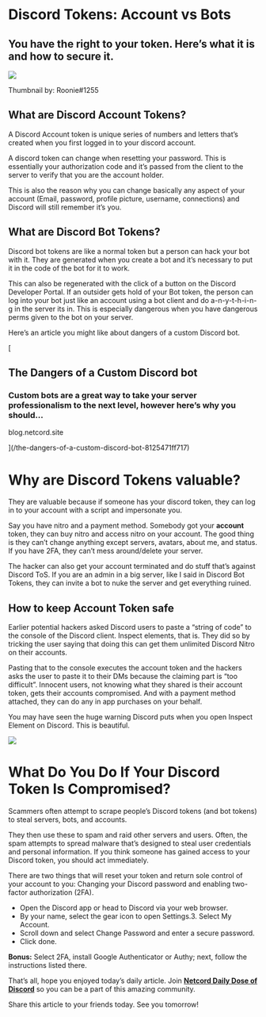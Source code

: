 Discord Tokens: Account vs Bots
===============================

You have the right to your token. Here’s what it is and how to secure it.
-------------------------------------------------------------------------

![](https://miro.medium.com/max/1400/1*TSzQGUYVEpTRDLnFPGZdWg.png)

Thumbnail by: Roonie#1255

What are Discord Account Tokens?
--------------------------------

A Discord Account token is unique series of numbers and letters that’s created when you first logged in to your discord account.

A discord token can change when resetting your password. This is essentially your authorization code and it’s passed from the client to the server to verify that you are the account holder.

This is also the reason why you can change basically any aspect of your account (Email, password, profile picture, username, connections) and Discord will still remember it’s you.

What are Discord Bot Tokens?
----------------------------

Discord bot tokens are like a normal token but a person can hack your bot with it. They are generated when you create a bot and it’s necessary to put it in the code of the bot for it to work.

This can also be regenerated with the click of a button on the Discord Developer Portal. If an outsider gets hold of your Bot token, the person can log into your bot just like an account using a bot client and do a-n-y-t-h-i-n-g in the server its in. This is especially dangerous when you have dangerous perms given to the bot on your server.

Here’s an article you might like about dangers of a custom Discord bot.

[

The Dangers of a Custom Discord bot
-----------------------------------

### Custom bots are a great way to take your server professionalism to the next level, however here’s why you should…

blog.netcord.site



](/the-dangers-of-a-custom-discord-bot-8125471ff717)

Why are Discord Tokens valuable?
================================

They are valuable because if someone has your discord token, they can log in to your account with a script and impersonate you.

Say you have nitro and a payment method. Somebody got your **account** token, they can buy nitro and access nitro on your account. The good thing is they can’t change anything except servers, avatars, about me, and status. If you have 2FA, they can’t mess around/delete your server.

The hacker can also get your account terminated and do stuff that’s against Discord ToS. If you are an admin in a big server, like I said in Discord Bot Tokens, they can invite a bot to nuke the server and get everything ruined.

How to keep Account Token safe
------------------------------

Earlier potential hackers asked Discord users to paste a “string of code” to the console of the Discord client. Inspect elements, that is. They did so by tricking the user saying that doing this can get them unlimited Discord Nitro on their accounts.

Pasting that to the console executes the account token and the hackers asks the user to paste it to their DMs because the claiming part is “too difficult”. Innocent users, not knowing what they shared is their account token, gets their accounts compromised. And with a payment method attached, they can do any in app purchases on your behalf.

You may have seen the huge warning Discord puts when you open Inspect Element on Discord. This is beautiful.

![](https://miro.medium.com/max/960/1*plhuGxJiaG-xllMpLXhvYQ.png)

What Do You Do If Your Discord Token Is Compromised?
====================================================

Scammers often attempt to scrape people’s Discord tokens (and bot tokens) to steal servers, bots, and accounts.

They then use these to spam and raid other servers and users. Often, the spam attempts to spread malware that’s designed to steal user credentials and personal information. If you think someone has gained access to your Discord token, you should act immediately.

There are two things that will reset your token and return sole control of your account to you: Changing your Discord password and enabling two-factor authorization (2FA).

*   Open the Discord app or head to Discord via your web browser.
*   By your name, select the gear icon to open Settings.3. Select My Account.
*   Scroll down and select Change Password and enter a secure password.
*   Click done.

**Bonus:** Select 2FA, install Google Authenticator or Authy; next, follow the instructions listed there.

That’s all, hope you enjoyed today’s daily article. Join [**Netcord Daily Dose of Discord**](https://discord.gg/JjfYGRJ2NN) so you can be a part of this amazing community.

Share this article to your friends today. See you tomorrow!
